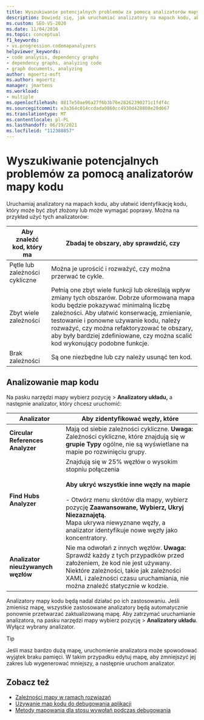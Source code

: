 ```yaml
---
title: Wyszukiwanie potencjalnych problemów za pomocą analizatorów mapy kodu
description: Dowiedz się, jak uruchamiać analizatory na mapach kodu, aby ułatwić identyfikowanie kodu, który może być zbyt skomplikowany lub może wymagać poprawy.
ms.custom: SEO-VS-2020
ms.date: 11/04/2016
ms.topic: conceptual
f1_keywords:
- vs.progression.codemapanalyzers
helpviewer_keywords:
- code analysis, dependency graphs
- dependency graphs, analyzing code
- graph documents, analyzing
author: mgoertz-msft
ms.author: mgoertz
manager: jmartens
ms.workload:
- multiple
ms.openlocfilehash: 8817e50ae96a27f6b3b76e28262390271c1fdf4c
ms.sourcegitcommit: e3a364c014ccdada0860cc4930d428808e20d667
ms.translationtype: MT
ms.contentlocale: pl-PL
ms.lasthandoff: 06/19/2021
ms.locfileid: "112388857"
---
```

# <a name="find-potential-problems-using-code-map-analyzers"></a>Wyszukiwanie potencjalnych problemów za pomocą analizatorów mapy kodu

Uruchamiaj analizatory na mapach kodu, aby ułatwić identyfikację kodu, który może być zbyt złożony lub może wymagać poprawy. Można na przykład użyć tych analizatorów:

|**Aby znaleźć kod, który ma**|**Zbadaj te obszary, aby sprawdzić, czy**|
|-|-|
|Pętle lub zależności cykliczne|Można je uprościć i rozważyć, czy można przerwać te cykle.|
|Zbyt wiele zależności|Pełnią one zbyt wiele funkcji lub określają wpływ zmiany tych obszarów. Dobrze uformowana mapa kodu będzie pokazywać minimalną liczbę zależności. Aby ułatwić konserwację, zmienianie, testowanie i ponowne używanie kodu, należy rozważyć, czy można refaktoryzować te obszary, aby były bardziej zdefiniowane, czy można scalić kod wykonujący podobne funkcje.|
|Brak zależności|Są one niezbędne lub czy należy usunąć ten kod.|

## <a name="analyze-code-maps"></a>Analizowanie map kodu

Na pasku narzędzi mapy wybierz pozycję  >  **Analizatory układu,** a następnie analizator, który chcesz uruchomić:

|**Analizator**|**Aby zidentyfikować węzły, które**|
|-|-|
|**Circular References Analyzer**|Mają od siebie zależności cykliczne. **Uwaga:**  Zależności cykliczne, które znajdują się w **grupie Typy** ogólne, nie są wyświetlane na mapie po rozwinięciu grupy.|
|**Find Hubs Analyzer**|Znajdują się w 25% węzłów o wysokim stopniu połączenia<br /><br /> **Aby ukryć wszystkie inne węzły na mapie**<br /><br /> - Otwórz menu skrótów dla mapy, wybierz pozycję **Zaawansowane,** **Wybierz,** **Ukryj Niezaznajętą.**<br />     Mapa ukrywa niewyznane węzły, a analizator identyfikuje nowe węzły jako koncentratory.|
|**Analizator nieużywanych węzłów**|Nie ma odwołań z innych węzłów. **Uwaga:**  Sprawdź każdy z tych przypadków przed założeniem, że kod nie jest używany. Niektóre zależności, takie jak zależności XAML i zależności czasu uruchamiania, nie można znaleźć statycznie w kodzie.|

Analizatory mapy kodu będą nadal działać po ich zastosowaniu. Jeśli zmienisz mapę, wszystkie zastosowane analizatory będą automatycznie ponownie przetwarzać zaktualizowaną mapę. Aby zatrzymać uruchamianie analizatora, na pasku narzędzi mapy wybierz pozycję  >  **Analizatory układu**. Wyłącz wybrany analizator.

> [!TIP]
> Jeśli masz bardzo dużą mapę, uruchomienie analizatora może spowodować wyjątek braku pamięci. W takim przypadku edytuj mapę, aby zmniejszyć jej zakres lub wygenerować mniejszy, a następnie uruchom analizator.

## <a name="see-also"></a>Zobacz też

- [Zależności mapy w ramach rozwiązań](../modeling/map-dependencies-across-your-solutions.md)
- [Używanie map kodu do debugowania aplikacji](../modeling/use-code-maps-to-debug-your-applications.md)
- [Metody mapowania dla stosu wywołań podczas debugowania](../debugger/map-methods-on-the-call-stack-while-debugging-in-visual-studio.md)
